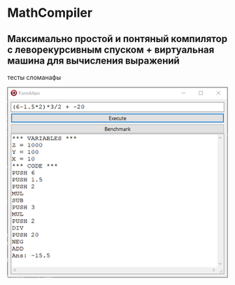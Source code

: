 # MathCompiler

## Максимально простой и понтяный компилятор с леворекурсивным спуском + виртуальная машина для вычисления выражений

тесты сломанафы

![scr](scr.png)
